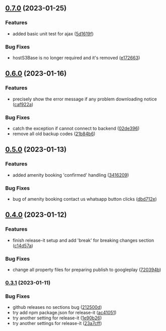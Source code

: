 

## [0.7.0](https://github.com/simonho288/EstateManage_tenantapp/compare/v0.6.0...v0.7.0) (2023-01-25)


### Features

* added basic unit test for ajax ([5d1619f](https://github.com/simonho288/EstateManage_tenantapp/commit/5d1619fead46a556fec3e3786809337c20492912))


### Bug Fixes

* hostS3Base is no longer required and it's removed ([e172663](https://github.com/simonho288/EstateManage_tenantapp/commit/e172663a130cd9a3cd9d74084e6efb0841501bc4))

## [0.6.0](https://github.com/simonho288/EstateManage_tenantapp/compare/v0.5.0...v0.6.0) (2023-01-16)


### Features

* precisely show the error message if any problem downloading notice ([caf922a](https://github.com/simonho288/EstateManage_tenantapp/commit/caf922a6fa306c9da4216d1a88cdf9adedd50b6c))


### Bug Fixes

* catch the exception if cannot connect to backend ([02de396](https://github.com/simonho288/EstateManage_tenantapp/commit/02de39665d2ac6f1e89b91cbc6eb7a69ab43b5aa))
* remove all old backup codes ([21b84b6](https://github.com/simonho288/EstateManage_tenantapp/commit/21b84b6f3dc05ec8b29e0f6c8bc3a74ddb6799b2))

## [0.5.0](https://github.com/simonho288/EstateManage_tenantapp/compare/v0.4.0...v0.5.0) (2023-01-13)


### Features

* added amenity booking 'confirmed' handling ([3416209](https://github.com/simonho288/EstateManage_tenantapp/commit/34162095c398c55037671cd34b9857ac9cfbf39c))


### Bug Fixes

* bug of amenity booking contact us whatsapp button clicks ([dbd712e](https://github.com/simonho288/EstateManage_tenantapp/commit/dbd712e3778e715f3337361211bc794b7cce2c8a))

## [0.4.0](https://github.com/simonho288/EstateManage_tenantapp/compare/v0.3.1...v0.4.0) (2023-01-12)


### Features

* finish release-it setup and add 'break' for breaking changes section ([c14d57a](https://github.com/simonho288/EstateManage_tenantapp/commit/c14d57aa393fb73b500475fc4fd4bb3fc7bf15cb))


### Bug Fixes

* change all property files for preparing publish to googleplay ([720394b](https://github.com/simonho288/EstateManage_tenantapp/commit/720394bc2152284d437c7fcc51cb5514a3a01be8))

### [0.3.1](https://github.com/simonho288/EstateManage_tenantapp/compare/v0.3.0...v0.3.1) (2023-01-11)


### Bug Fixes

* github releases no sections bug ([212500d](https://github.com/simonho288/EstateManage_tenantapp/commit/212500d653bb167f8506a90631bab3605d430e45))
* try add npm package.json for release-it ([ac41051](https://github.com/simonho288/EstateManage_tenantapp/commit/ac41051d9714ea408ac055ab6fbc0e9eb8f0ed60))
* try another setting for release-it ([1e90b26](https://github.com/simonho288/EstateManage_tenantapp/commit/1e90b269445fb277a30d0d671a4f10ef7e43bf68))
* try another settings for release-it ([23a7cff](https://github.com/simonho288/EstateManage_tenantapp/commit/23a7cff88a45c02a30e660ea25b2c5051abf35fe))